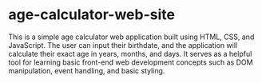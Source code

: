# age-calculator-web-site
This is a simple age calculator web application built using HTML, CSS, and JavaScript. The user can input their birthdate, and the application will calculate their exact age in years, months, and days. It serves as a helpful tool for learning basic front-end web development concepts such as DOM manipulation, event handling, and basic styling.
